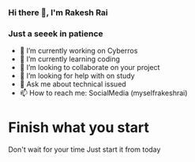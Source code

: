### Hi there 👋, I'm Rakesh Rai
### Just a seeek in patience
- 🔭 I’m currently working on Cyberros
- 🌱 I’m currently learning coding
- 👯 I’m looking to collaborate on  your project
- 🤔 I’m looking for help with  on study
- 💬 Ask me about technical issued
- 📫 How to reach me:  SocialMedia (myselfrakeshrai)
# Finish what you start
Don't wait for your time Just start it from today
